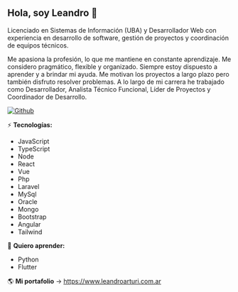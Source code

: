 ## Hola, soy Leandro 👋

Licenciado en Sistemas de Información (UBA) y Desarrollador Web con experiencia en desarrollo de software, gestión de proyectos y coordinación de equipos técnicos.

Me apasiona la profesión, lo que me mantiene en constante aprendizaje. Me considero pragmático, flexible y organizado. Siempre estoy dispuesto a aprender y a brindar mi ayuda. Me motivan los proyectos a largo plazo pero también disfruto resolver problemas. A lo largo de mi carrera he trabajado como Desarrollador, Analista Técnico Funcional, Líder de Proyectos y Coordinador de Desarrollo.

[![Github](https://img.shields.io/github/followers/larturi?label=Follow&style=social)](https://github.com/larturi)

⚡️ **Tecnologías:** 
- JavaScript
- TypeScript
- Node
- React
- Vue
- Php 
- Laravel
- MySql
- Oracle
- Mongo
- Bootstrap
- Angular
- Tailwind

🚀 **Quiero aprender:** 
- Python
- Flutter

🌎 **Mi portafolio** -> https://www.leandroarturi.com.ar 




